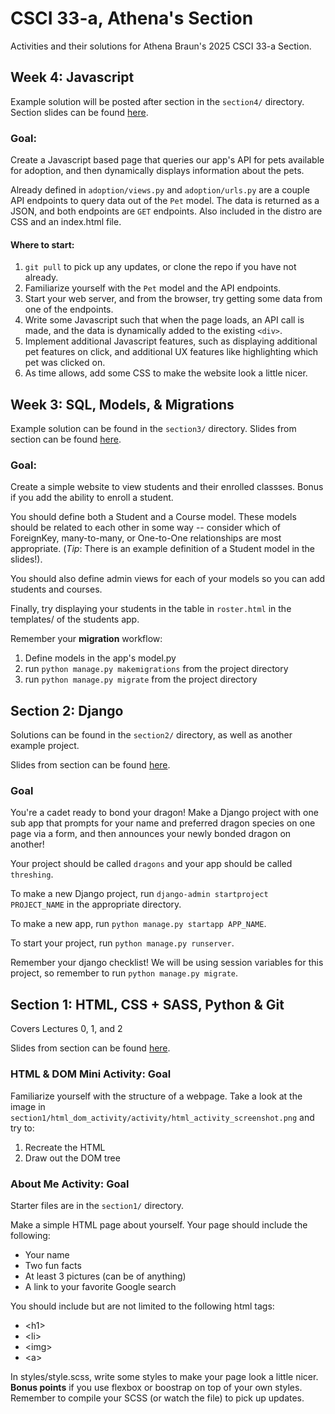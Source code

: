 # CSCI 33-a, Athena's Section

Activities and their solutions for Athena Braun's 2025 CSCI 33-a Section.

## Week 4: Javascript

Example solution will be posted after section in the `section4/` directory.
Section slides can be found [here](https://docs.google.com/presentation/d/1Ku2BMaRWeKWG_KXdfWgT2pc5K4r5xRFYS4lJw3AK_Hc/edit?usp=sharing).

### Goal:

Create a Javascript based page that queries our app's API for pets available for adoption, and then dynamically displays information about the pets.

Already defined in `adoption/views.py` and `adoption/urls.py` are a couple API endpoints to query data out of the `Pet` model. The data is returned as a JSON, and both endpoints are `GET` endpoints. Also included in the distro are CSS and an index.html file.

#### Where to start:

1. `git pull` to pick up any updates, or clone the repo if you have not already.
2. Familiarize yourself with the `Pet` model and the API endpoints.
3. Start your web server, and from the browser, try getting some data from one of the endpoints.
4. Write some Javascript such that when the page loads, an API call is made, and the data is dynamically added to the existing `<div>`.
5. Implement additional Javascript features, such as displaying additional pet features on click, and additional UX features like highlighting which pet was clicked on.
6. As time allows, add some CSS to make the website look a little nicer.

## Week 3: SQL, Models, & Migrations

Example solution can be found in the `section3/` directory.
Slides from section can be found [here](https://docs.google.com/presentation/d/1mkGWcttUyoWHD94YHvap2hYcQw6wy2cw7TbHtHDBH3A/edit?usp=sharing).

### Goal:

Create a simple website to view students and their enrolled classses. Bonus if you add the ability to enroll a student.

You should define both a Student and a Course model. These models should be related to each other in some way -- consider which of ForeignKey, many-to-many, or One-to-One relationships are most appropriate. (_Tip_: There is an example definition of a Student model in the slides!).

You should also define admin views for each of your models so you can add students and courses.

Finally, try displaying your students in the table in `roster.html` in the templates/ of the students app.

Remember your **migration** workflow:

1. Define models in the app's model.py
2. run `python manage.py makemigrations` from the project directory
3. run `python manage.py migrate` from the project directory

## Section 2: Django

Solutions can be found in the `section2/` directory, as well as another example project.

Slides from section can be found [here](https://docs.google.com/presentation/d/1bmAfoRCbruUtq9lxbmf27HV47h2OxgxS0T_EcDbsxx0/edit?usp=sharing).

### Goal

You're a cadet ready to bond your dragon! Make a Django project with one sub app that prompts for your name and preferred dragon species on one page via a form, and then announces your newly bonded dragon on another!

Your project should be called `dragons` and your app should be called `threshing`.

To make a new Django project, run `django-admin startproject PROJECT_NAME` in the appropriate directory.

To make a new app, run `python manage.py startapp APP_NAME`.

To start your project, run `python manage.py runserver`.

Remember your django checklist! We will be using session variables for this project, so remember to run `python manage.py migrate`.

## Section 1: HTML, CSS + SASS, Python & Git

Covers Lectures 0, 1, and 2

Slides from section can be found [here](https://docs.google.com/presentation/d/12xURyxqRgrcYFNjGEAw8CQbesBINUmB7YIg-N0YWIwc/edit?usp=sharing).

### HTML & DOM Mini Activity: Goal

Familiarize yourself with the structure of a webpage. Take a look at the image in `section1/html_dom_activity/activity/html_activity_screenshot.png` and try to:

1.  Recreate the HTML
2.  Draw out the DOM tree

### About Me Activity: Goal

Starter files are in the `section1/` directory.

Make a simple HTML page about yourself. Your page should include the following:

- Your name
- Two fun facts
- At least 3 pictures (can be of anything)
- A link to your favorite Google search

You should include but are not limited to the following html tags:

- \<h1\>
- \<li\>
- \<img\>
- \<a\>

In styles/style.scss, write some styles to make your page look a little nicer. **Bonus points** if you use flexbox or boostrap on top of your own styles. Remember to compile your SCSS (or watch the file) to pick up updates.
